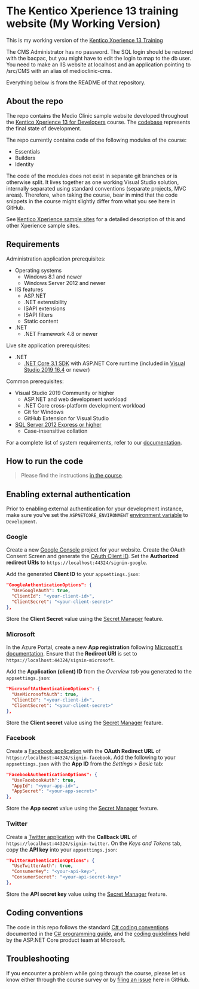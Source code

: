 # The Kentico Xperience 13 training website (My Working Version)

This is my working version of the [Kentico Xperience 13 Training](https://github.com/Kentico/xperience-training-13)

The CMS Administrator has no password.
The SQL login should be restored with the bacpac, but you might have to edit the login to map to the db user.
You need to make an IIS website at localhost and an application pointing to /src/CMS with an alias of medioclinic-cms.

Everything below is from the README of that repository.

## About the repo

The repo contains the Medio Clinic sample website developed throughout the [Kentico Xperience 13 for Developers](https://xperience.io/services/training) course. The [codebase](https://github.com/Kentico/xperience-training-13) represents the final state of development.

The repo currently contains code of the following modules of the course:

* Essentials
* Builders
* Identity

The code of the modules does not exist in separate git branches or is otherwise split. It lives together as one working Visual Studio solution, internally separated using standard conventions (separate projects, MVC areas). Therefore, when taking the course, bear in mind that the code snippets in the course might slightly differ from what you see here in GitHub.

See [Kentico Xperience sample sites](https://devnet.kentico.com/articles/kentico-xperience-sample-sites-and-their-differences) for a detailed description of this and other Xperience sample sites.

## Requirements

Administration application prerequisites:

* Operating systems
  * Windows 8.1 and newer
  * Windows Server 2012 and newer
* IIS features
  * ASP.NET
  * .NET extensibility
  * ISAPI extensions
  * ISAPI filters
  * Static content
* .NET
  * .NET Framework 4.8 or newer

Live site application prerequisites:

* .NET
  * [.NET Core 3.1 SDK](https://dotnet.microsoft.com/download/dotnet-core/3.1) with ASP.NET Core runtime (included in [Visual Studio 2019 16.4](https://visualstudio.com/vs) or newer)

Common prerequisites:

* Visual Studio 2019 Community or higher
  * ASP.NET and web development workload
  * .NET Core cross-platform development workload
  * Git for Windows
  * GitHub Extension for Visual Studio
* [SQL Server 2012 Express or higher](https://www.microsoft.com/en-us/sql-server/sql-server-downloads)
  * Case-insensitive collation

For a complete list of system requirements, refer to our [documentation](https://docs.xperience.io/installation/system-requirements).

## How to run the code

> Please find the instructions [in the course](https://xperience.training.kentico.com/).

## Enabling external authentication

Prior to enabling external authentication for your development instance, make sure you've set the `ASPNETCORE_ENVIRONMENT` [environment variable](https://docs.microsoft.com/en-us/aspnet/core/fundamentals/environments?view=aspnetcore-3.1) to `Development`.

### Google

Create a new [Google Console](https://console.developers.google.com/) project for your website. Create the OAuth Consent Screen and generate the [OAuth Client ID](https://support.google.com/cloud/answer/6158849). Set the __Authorized redirect URIs__ to `https://localhost:44324/signin-google`.

Add the generated __Client ID__ to your `appsettings.json`:

```json
"GoogleAuthenticationOptions": {
  "UseGoogleAuth": true,
  "ClientId": "<your-client-id>",
  "ClientSecret": "<your-client-secret>"
},
```

Store the __Client Secret__ value using the [Secret Manager](https://docs.microsoft.com/en-us/aspnet/core/security/app-secrets?view=aspnetcore-3.1&tabs=windows) feature.

### Microsoft

In the Azure Portal, create a new __App registration__ following [Microsoft's documentation](https://docs.microsoft.com/en-us/aspnet/core/security/authentication/social/microsoft-logins?view=aspnetcore-3.1#create-the-app-in-microsoft-developer-portal). Ensure that the __Redirect URI__ is set to `https://localhost:44324/signin-microsoft`.

Add the __Application (client) ID__ from the _Overview tab_ you generated to the `appsettings.json`:

```json
"MicrosoftAuthenticationOptions": {
  "UseMicrosoftAuth": true,
  "ClientId": "<your-client-id>",
  "ClientSecret": "<your-client-secret>"
},
```

Store the __Client secret__ value using the [Secret Manager](https://docs.microsoft.com/en-us/aspnet/core/security/app-secrets?view=aspnetcore-3.1&tabs=windows) feature.

### Facebook

Create a [Facebook application](https://docs.microsoft.com/en-us/aspnet/core/security/authentication/social/facebook-logins?view=aspnetcore-3.1#create-the-app-in-facebook) with the __OAuth Redirect URL__ of `https://localhost:44324/signin-facebook`. Add the following to your `appsettings.json` with the __App ID__ from the _Settings > Basic_ tab:

```json
"FacebookAuthenticationOptions": {
  "UseFacebookAuth": true,
  "AppId": "<your-app-id>",
  "AppSecret": "<your-app-secret>"
},
```

Store the __App secret__ value using the [Secret Manager](https://docs.microsoft.com/en-us/aspnet/core/security/app-secrets?view=aspnetcore-3.1&tabs=windows) feature.

### Twitter

Create a [Twitter application](https://docs.microsoft.com/en-us/aspnet/core/security/authentication/social/twitter-logins?view=aspnetcore-3.1#create-the-app-in-twitter) with the __Callback URL__ of `https://localhost:44324/signin-twitter`. On the _Keys and Tokens_ tab, copy the __API key__ into your `appsettings.json`:

```json
"TwitterAuthenticationOptions": {
  "UseTwitterAuth": true,
  "ConsumerKey": "<your-api-key>",
  "ConsumerSecret": "<your-api-secret-key>"
},
```

Store the __API secret key__ value using the [Secret Manager](https://docs.microsoft.com/en-us/aspnet/core/security/app-secrets?view=aspnetcore-3.1&tabs=windows) feature.

## Coding conventions

The code in this repo follows the standard [C# coding conventions](https://docs.microsoft.com/en-us/dotnet/csharp/programming-guide/inside-a-program/coding-conventions) documented in the [C# programming guide](https://docs.microsoft.com/en-us/dotnet/csharp/programming-guide/), and the [coding guidelines](https://github.com/dotnet/aspnetcore/wiki/Engineering-guidelines#coding-guidelines) held by the ASP.NET Core product team at Microsoft.

## Troubleshooting

If you encounter a problem while going through the course, please let us know either through the course survey or by [filing an issue](https://github.com/Kentico/training-xperience-13/issues/new) here in GitHub.

